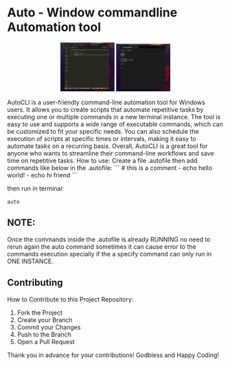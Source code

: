  # Auto - Window commandline Automation tool

<p align="center">
  <img width="25%" height="25%" src="https://github.com/marcuwynu23/Auto/blob/main/docs/images/1.jpg" />
   <img width="25%" height="25%" src="https://github.com/marcuwynu23/Auto/blob/main/docs/images/2.jpg" />
</p>
AutoCLI is a user-friendly command-line automation tool for Windows users. It allows you to create scripts that automate repetitive tasks by executing one or multiple commands in a new terminal instance. The tool is easy to use and supports a wide range of executable commands, which can be customized to fit your specific needs. You can also schedule the execution of scripts at specific times or intervals, making it easy to automate tasks on a recurring basis. Overall, AutoCLI is a great tool for anyone who wants to streamline their command-line workflows and save time on repetitive tasks.
How to use:
Create a file .autofile then add commands like below in the .autofile:
```
# this is a comment
- echo hello world!
- echo hi friend
```

then run in terminal:
```
auto
```

## NOTE:
Once the commands inside the .autofile is already RUNNING no need to rerun again the auto command sometimes it can cause error to the commands execution
specially if the a specify command can only run in ONE INSTANCE.


<!-- CONTRIBUTING -->
## Contributing
How to Contribute to this Project Repository:
1. Fork the Project
2. Create your Branch 
3. Commit your Changes 
4. Push to the Branch 
5. Open a Pull Request

Thank you in advance for your contributions! Godbless and Happy Coding! 
